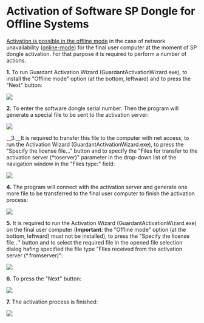 # Activation of Software SP Dongle for Offline Systems

 [Activation is possible in the offline mode](https://dev.guardant.ru/pages/viewpage.action?pageId=1278815) in the case of network unavailability ([online-mode](./sp-key-activate.md)) for the final user computer at the moment of SP dongle activation. For that purpose it is required to perform a number of actions.

__1.__ To run Guardant Activation Wizard (GuardantActivationWizard.exe), to install the "Offline mode" option (at the bottom, leftward) and to press the "Next" button:

![](./off-scr1.png)

__2.__ To enter the software dongle serial number. Then the program will generate a special file to be sent to the activation server:

![](./off-scr2.png)

__3.__It is required to transfer this file to the computer with net access, to run the Activation Wizard (GuardantActivationWizard.exe), to press the "Specify the license file..." button and to specify the "Files for transfer to the activation server (*toserver)" parameter in the drop-down list of the navigation window in the "Files type:" field:

![](./off-scr3.png)

__4.__ The program will connect with the activation server and generate one more file to be transferred to the final user computer to finish the activation process:

![](./off-scr4.png)


__5.__ It is required to run the Activation Wizard (GuardantActivationWizard.exe) on the final user computer (**Important**: the "Offline mode" option (at the bottom, leftward) must not be installed), to press the "Specify the license file..." button and to select the required file in the opened file selection dialog hafing specified the file type "FIles received from the activation server (*.fromserver)":

![](./off-scr5.png)

__6.__ To press the "Next" button:

![](./off-scr6.png)

__7.__ The activation process is finished:

![](./off-scr7.png)
